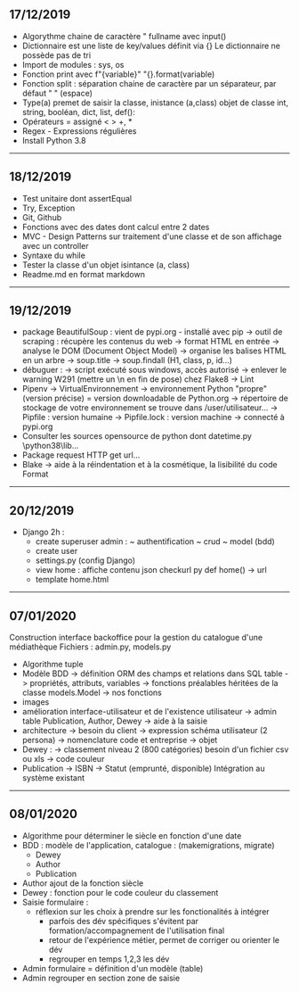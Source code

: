 17/12/2019
---------------------------------------------------------------
- Algorythme chaine de caractère "<Firstname> <Middle> <Lastname>
fullname avec input()
- Dictionnaire est une liste de key/values définit via {}
Le dictionnaire ne possède pas de tri
- Import de modules : sys, os
- Fonction print avec f"{variable}"
                       "{}.format(variable)
- Fonction split : séparation chaine de caractère par un séparateur, par défaut " " (espace)
- Type(a) premet de saisir la classe,
inistance (a,class)
objet de classe int, string, booléan, dict, list, def():
- Opérateurs = assigné
< >
+, *
- Regex - Expressions régulières
- Install Python 3.8
_______________________________________________________________


18/12/2019
---------------------------------------------------------------
- Test unitaire dont assertEqual
- Try, Exception
- Git, Github
- Fonctions avec des dates dont calcul entre 2 dates
- MVC - Design Patterns sur traitement d'une classe et de son  affichage avec un controller
- Syntaxe du while
- Tester la classe d'un objet isintance (a, class)
- Readme.md en format markdown
_______________________________________________________________


19/12/2019
---------------------------------------------------------------
- package BeautifulSoup : 
    vient de pypi.org - installé avec pip
    -> outil de scraping : récupère les contenus du web
    -> format HTML en entrée
        -> analyse le DOM (Document Object Model)
        -> organise les balises HTML en un arbre
        -> soup.title
        -> soup.findall (H1, class, p, id...)
- débuguer :
    -> script exécuté sous windows, accès autorisé
    -> enlever le warning W291 (mettre un \n en fin de pose) chez Flake8 -> Lint
- Pipenv -> VirtualEnvironnement
    -> environnement Python "propre" (version précise) = version downloadable de Python.org
    -> répertoire de stockage de votre environnement se trouve dans /user/utilisateur...
    -> Pipfile : version humaine
    -> Pipfile.lock : version machine
    -> connecté à pypi.org
- Consulter les sources opensource de python dont datetime.py
    \python38\lib\...
- Package request
    HTTP get url...
- Blake -> aide à la réindentation et à la cosmétique, la lisibilité du code Format
__________________________________________________________________


20/12/2019
------------------------------------------------------------------
- Django 2h :
    - create superuser admin :  ~ authentification
                                ~ crud
                                ~ model (bdd)
    - create user
    - settings.py (config Django)
    - view home : affiche contenu json checkurl
        py def home() -> url
    - template home.html
__________________________________________________________________


07/01/2020
------------------------------------------------------------------
Construction interface backoffice pour la gestion du catalogue d'une médiathèque
Fichiers : admin.py, models.py
- Algorithme tuple
- Modèle BDD
    -> définition ORM des champs et relations dans SQL table
    -> propriétés, attributs, variables
    -> fonctions préalables héritées de la classe models.Model
    -> nos fonctions
- images
- amélioration interface-utilisateur et de l'existence utilisateur
        -> admin table Publication, Author, Dewey
        -> aide à la saisie
- architecture
    -> besoin du client
    -> expression schéma utilisateur (2 persona)
    -> nomenclature code et entreprise
    -> objet
- Dewey :
    -> classement niveau 2 (800 catégories)
    besoin d'un fichier csv ou xls
    -> code couleur
- Publication
    -> ISBN
    -> Statut (emprunté, disponible)
        Intégration au système existant
__________________________________________________________________


08/01/2020
------------------------------------------------------------------
- Algorithme pour déterminer le siècle en fonction d'une date
- BDD : modèle de l'application, catalogue : (makemigrations, migrate)
    - Dewey
    - Author
    - Publication
- Author ajout de la fonction siècle
- Dewey : fonction pour le code couleur du classement
- Saisie formulaire :
    - réflexion sur les choix à prendre sur les fonctionalités à intégrer
        - parfois des dév spécifiques s'évitent par formation/accompagnement de l'utilisation final
        - retour de l'expérience métier, permet de corriger ou orienter le dév
        - regrouper en temps 1,2,3 les dév 
- Admin formulaire = définition d'un modèle (table)
- Admin regrouper en section zone de saisie